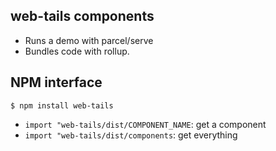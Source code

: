 ## web-tails components

- Runs a demo with parcel/serve
- Bundles code with rollup.

## NPM interface

```
$ npm install web-tails
```

- `import "web-tails/dist/COMPONENT_NAME`: get a component
- `import "web-tails/dist/components`: get everything
